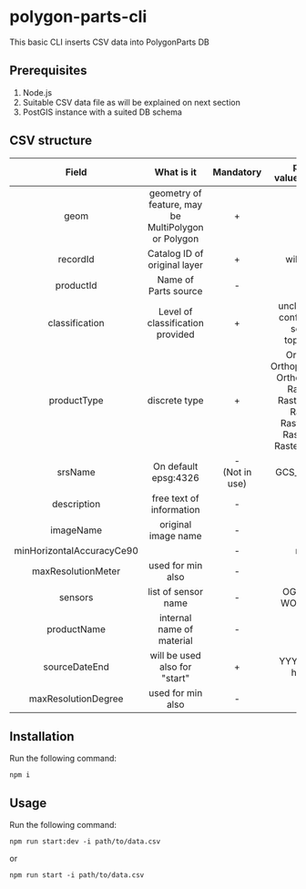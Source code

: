 # polygon-parts-cli
This basic CLI inserts CSV data into PolygonParts DB


## Prerequisites
1. Node.js 
2. Suitable CSV data file as will be explained on next section
3. PostGIS instance with a suited DB schema


## CSV structure
| Field | What is it    | Mandatory   | possible values\examples |
| :---:   | :---: | :---: | :---: |
| geom | geometry of feature, may be MultiPolygon or Polygon   | +  | |
| recordId | Catalog ID of original layer   | +   | will be UUID |
| productId | Name of Parts source   | -   | |
| classification | Level of classification provided   | +   | unclassified(6), confidential(5), secret(4), topSecret(3) | 
| productType | discrete type   | +   | Orthophoto, OrthophotoHistory, OrthophotoBest, RasterMap, RasterMapBest, RasterAid, RasterAidBest, RasterVector, RasterVectorBest| 
| srsName | On default epsg:4326   | - <br/> (Not in use)   | GCS_WGS_1984 |
| description | free text of information   | - |  |
| imageName | original image name   | - |  |
| minHorizontalAccuracyCe90 |   | - | number |
| maxResolutionMeter | used for min also  | - | float |
| sensors | list of sensor name  | - | OGEN_CHAD, WORLDVIEW2|
| productName | internal name of material | - | |
| sourceDateEnd | will be used also for "start" | + | YYYY-MM-DD hh:mm:ss|
| maxResolutionDegree | used for min also  | - | float |


## Installation
Run the following command:
```
npm i
```


## Usage
Run the following command:
```
npm run start:dev -i path/to/data.csv
```

or
```
npm run start -i path/to/data.csv
```